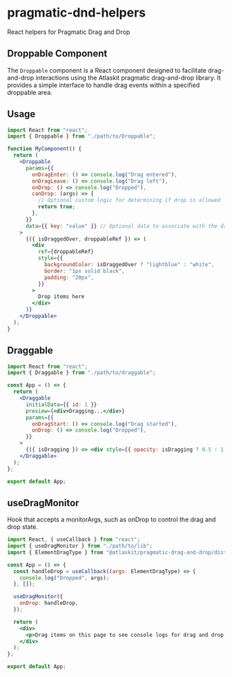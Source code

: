 # pragmatic-dnd-helpers

React helpers for Pragmatic Drag and Drop

## Droppable Component

The `Droppable` component is a React component designed to facilitate drag-and-drop interactions using the Atlaskit pragmatic drag-and-drop library. It provides a simple interface to handle drag events within a specified droppable area.

## Usage

```jsx
import React from "react";
import { Droppable } from "./path/to/Droppable";

function MyComponent() {
  return (
    <Droppable
      params={{
        onDragEnter: () => console.log("Drag entered"),
        onDragLeave: () => console.log("Drag left"),
        onDrop: () => console.log("Dropped"),
        canDrop: (args) => {
          // Optional custom logic for determining if drop is allowed
          return true;
        },
      }}
      data={{ key: "value" }} // Optional data to associate with the droppable area
    >
      {({ isDraggedOver, droppableRef }) => (
        <div
          ref={droppableRef}
          style={{
            backgroundColor: isDraggedOver ? "lightblue" : "white",
            border: "1px solid black",
            padding: "20px",
          }}
        >
          Drop items here
        </div>
      )}
    </Droppable>
  );
}
```

## Draggable

```jsx
import React from "react";
import { Draggable } from "./path/to/draggable";

const App = () => {
  return (
    <Draggable
      initialData={{ id: 1 }}
      preview={<div>Dragging...</div>}
      params={{
        onDragStart: () => console.log("Drag started"),
        onDrop: () => console.log("Dropped"),
      }}
    >
      {({ isDragging }) => <div style={{ opacity: isDragging ? 0.5 : 1 }}>Drag me!</div>}
    </Draggable>
  );
};

export default App;
```

## useDragMonitor

Hook that accepts a monitorArgs, such as onDrop to control the drag and drop state.

```jsx
import React, { useCallback } from "react";
import { useDragMonitor } from "./path/to/lib";
import { ElementDragType } from "@atlaskit/pragmatic-drag-and-drop/dist/types/internal-types";

const App = () => {
  const handleDrop = useCallback((args: ElementDragType) => {
    console.log("Dropped", args);
  }, []);

  useDragMonitor({
    onDrop: handleDrop,
  });

  return (
    <div>
      <p>Drag items on this page to see console logs for drag and drop events.</p>
    </div>
  );
};

export default App;
```
